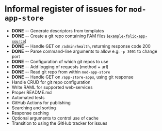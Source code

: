 # Informal register of issues for `mod-app-store`

* **DONE** -- Generate descriptors from templates
* **DONE** -- Create a git repo containing FAM files ([`example-folio-app-source`](https://github.com/MikeTaylor/example-folio-app-source))
* **DONE** -- Handle GET on `/admin/health`, returning response code 200
* **DONE** -- Parse command-line arguments to allow e.g. `-p 3001` to change port
* **DONE** -- Configuration of which git repos to use
* **DONE** -- Add logging of requests (method + url)
* **DONE** -- Read git repo from within `mod-app-store`
* **DONE** -- Handle GET on `/app-store-apps`, using git response
* Handle CRUD for git repo configuration
* Write RAML for supported web-services
* Proper README.md
* Automated tests
* GitHub Actions for publishing
* Searching and sorting
* Response caching
* Optional arguments to control use of cache
* Transition to using the GitHub tracker for issues

